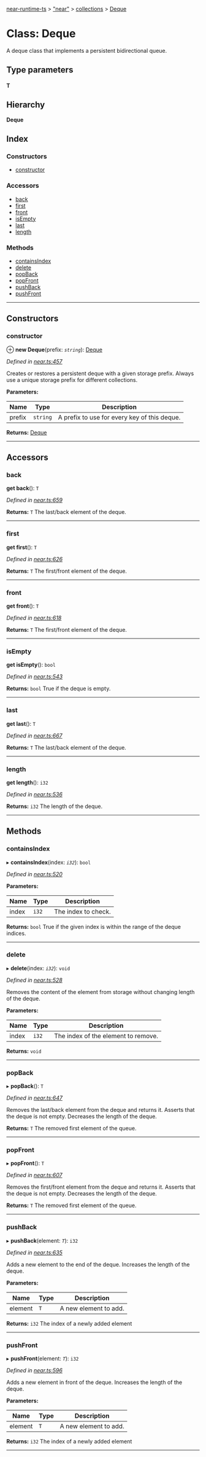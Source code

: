 [near-runtime-ts](../README.md) > ["near"](../modules/_near_.md) > [collections](../modules/_near_.collections.md) > [Deque](../classes/_near_.collections.deque.md)

# Class: Deque

A deque class that implements a persistent bidirectional queue.

## Type parameters
#### T 
## Hierarchy

**Deque**

## Index

### Constructors

* [constructor](_near_.collections.deque.md#constructor)

### Accessors

* [back](_near_.collections.deque.md#back)
* [first](_near_.collections.deque.md#first)
* [front](_near_.collections.deque.md#front)
* [isEmpty](_near_.collections.deque.md#isempty)
* [last](_near_.collections.deque.md#last)
* [length](_near_.collections.deque.md#length)

### Methods

* [containsIndex](_near_.collections.deque.md#containsindex)
* [delete](_near_.collections.deque.md#delete)
* [popBack](_near_.collections.deque.md#popback)
* [popFront](_near_.collections.deque.md#popfront)
* [pushBack](_near_.collections.deque.md#pushback)
* [pushFront](_near_.collections.deque.md#pushfront)

---

## Constructors

<a id="constructor"></a>

###  constructor

⊕ **new Deque**(prefix: *`string`*): [Deque](_near_.collections.deque.md)

*Defined in [near.ts:457](https://github.com/nearprotocol/near-runtime-ts/blob/60838e5/near.ts#L457)*

Creates or restores a persistent deque with a given storage prefix. Always use a unique storage prefix for different collections.

**Parameters:**

| Name | Type | Description |
| ------ | ------ | ------ |
| prefix | `string` |  A prefix to use for every key of this deque. |

**Returns:** [Deque](_near_.collections.deque.md)

___

## Accessors

<a id="back"></a>

###  back

**get back**(): `T`

*Defined in [near.ts:659](https://github.com/nearprotocol/near-runtime-ts/blob/60838e5/near.ts#L659)*

**Returns:** `T`
The last/back element of the deque.

___
<a id="first"></a>

###  first

**get first**(): `T`

*Defined in [near.ts:626](https://github.com/nearprotocol/near-runtime-ts/blob/60838e5/near.ts#L626)*

**Returns:** `T`
The first/front element of the deque.

___
<a id="front"></a>

###  front

**get front**(): `T`

*Defined in [near.ts:618](https://github.com/nearprotocol/near-runtime-ts/blob/60838e5/near.ts#L618)*

**Returns:** `T`
The first/front element of the deque.

___
<a id="isempty"></a>

###  isEmpty

**get isEmpty**(): `bool`

*Defined in [near.ts:543](https://github.com/nearprotocol/near-runtime-ts/blob/60838e5/near.ts#L543)*

**Returns:** `bool`
True if the deque is empty.

___
<a id="last"></a>

###  last

**get last**(): `T`

*Defined in [near.ts:667](https://github.com/nearprotocol/near-runtime-ts/blob/60838e5/near.ts#L667)*

**Returns:** `T`
The last/back element of the deque.

___
<a id="length"></a>

###  length

**get length**(): `i32`

*Defined in [near.ts:536](https://github.com/nearprotocol/near-runtime-ts/blob/60838e5/near.ts#L536)*

**Returns:** `i32`
The length of the deque.

___

## Methods

<a id="containsindex"></a>

###  containsIndex

▸ **containsIndex**(index: *`i32`*): `bool`

*Defined in [near.ts:520](https://github.com/nearprotocol/near-runtime-ts/blob/60838e5/near.ts#L520)*

**Parameters:**

| Name | Type | Description |
| ------ | ------ | ------ |
| index | `i32` |  The index to check. |

**Returns:** `bool`
True if the given index is within the range of the deque indices.

___
<a id="delete"></a>

###  delete

▸ **delete**(index: *`i32`*): `void`

*Defined in [near.ts:528](https://github.com/nearprotocol/near-runtime-ts/blob/60838e5/near.ts#L528)*

Removes the content of the element from storage without changing length of the deque.

**Parameters:**

| Name | Type | Description |
| ------ | ------ | ------ |
| index | `i32` |  The index of the element to remove. |

**Returns:** `void`

___
<a id="popback"></a>

###  popBack

▸ **popBack**(): `T`

*Defined in [near.ts:647](https://github.com/nearprotocol/near-runtime-ts/blob/60838e5/near.ts#L647)*

Removes the last/back element from the deque and returns it. Asserts that the deque is not empty. Decreases the length of the deque.

**Returns:** `T`
The removed first element of the queue.

___
<a id="popfront"></a>

###  popFront

▸ **popFront**(): `T`

*Defined in [near.ts:607](https://github.com/nearprotocol/near-runtime-ts/blob/60838e5/near.ts#L607)*

Removes the first/front element from the deque and returns it. Asserts that the deque is not empty. Decreases the length of the deque.

**Returns:** `T`
The removed first element of the queue.

___
<a id="pushback"></a>

###  pushBack

▸ **pushBack**(element: *`T`*): `i32`

*Defined in [near.ts:635](https://github.com/nearprotocol/near-runtime-ts/blob/60838e5/near.ts#L635)*

Adds a new element to the end of the deque. Increases the length of the deque.

**Parameters:**

| Name | Type | Description |
| ------ | ------ | ------ |
| element | `T` |  A new element to add. |

**Returns:** `i32`
The index of a newly added element

___
<a id="pushfront"></a>

###  pushFront

▸ **pushFront**(element: *`T`*): `i32`

*Defined in [near.ts:596](https://github.com/nearprotocol/near-runtime-ts/blob/60838e5/near.ts#L596)*

Adds a new element in front of the deque. Increases the length of the deque.

**Parameters:**

| Name | Type | Description |
| ------ | ------ | ------ |
| element | `T` |  A new element to add. |

**Returns:** `i32`
The index of a newly added element

___

